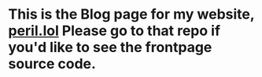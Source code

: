 # This is the Blog page for my website, [peril.lol](https://github.com/plyght/peril.lol) Please go to that repo if you'd like to see the frontpage source code. 
